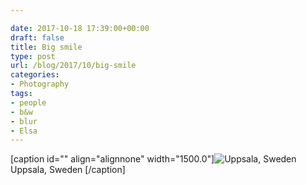 ```yaml
---

date: 2017-10-18 17:39:00+00:00
draft: false
title: Big smile
type: post
url: /blog/2017/10/big-smile
categories:
- Photography
tags:
- people
- b&w
- blur
- Elsa
---
```


[caption id="" align="alignnone" width="1500.0"]![ Uppsala, Sweden ](/images/2017-10-18-201710big-smile/3.+20140402-R0001937.jpg)
 Uppsala, Sweden [/caption]
